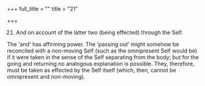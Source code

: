 +++
full_title = ""
title = "21"

+++




21. And on account of the latter two (being effected) through the Self.

The 'and' has affirming power. The 'passing out' might somehow be reconciled with a non-moving Self (such as the omnipresent Self would be) if it were taken in the sense of the Self separating from the body; but for the going and returning no analogous explanation is possible. They, therefore, must be taken as effected by the Self itself (which, then, cannot be omnipresent and non-moving).

